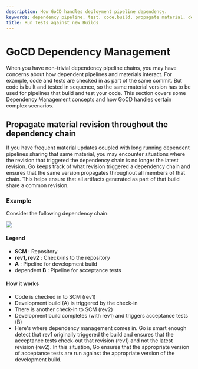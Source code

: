 ```yaml
---
description: How GoCD handles deployment pipeline dependency.
keywords: dependency pipeline, test, code,build, propagate material, dependency chain
title: Run Tests against new Builds
---
```



# GoCD Dependency Management

When you have non-trivial dependency pipeline chains, you may have concerns about how dependent pipelines and materials interact. For example, code and tests are checked in as part of the same commit. But code is built and tested in sequence, so the same material version has to be used for pipelines that build and test your code. This section covers some Dependency Management concepts and how GoCD handles certain complex scenarios.

## Propagate material revision throughout the dependency chain

If you have frequent material updates coupled with long running dependent pipelines sharing that same material, you may encounter situations where the revision that triggered the dependency chain is no longer the latest revision. Go keeps track of what revision triggered a dependency chain and ensures that the same version propagates throughout all members of that chain. This helps ensure that all artifacts generated as part of that build share a common revision.

### Example

Consider the following dependency chain:

![](../images/revision_propagation.png)

#### Legend

- **SCM** : Repository
- **rev1, rev2** : Check-ins to the repository
- **A** : Pipeline for development build
- dependent **B** : Pipeline for acceptance tests

#### How it works

- Code is checked in to SCM (rev1)
- Development build (A) is triggered by the check-in
- There is another check-in to SCM (rev2)
- Development build completes (with rev1) and triggers acceptance tests (B)
- Here's where dependency management comes in. Go is smart enough detect that rev1 originally triggered the build and ensures that the acceptance tests check-out that revision (rev1) and not the latest revision (rev2). In this situation, Go ensures that the appropriate version of acceptance tests are run against the appropriate version of the development build.
